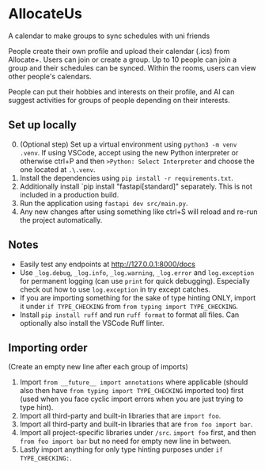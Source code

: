 # AllocateUs

A calendar to make groups to sync schedules with uni friends

People create their own profile and upload their calendar (.ics) from Allocate+. Users can join or create a group. Up to 10 people can join a group and their schedules can be synced. Within the rooms, users can view other people's calendars.

People can put their hobbies and interests on their profile, and AI can suggest activities for groups of people depending on their interests.

## Set up locally
0. (Optional step) Set up a virtual environment using `python3 -m venv .venv`. If using VSCode, accept using the new Python interpreter or otherwise ctrl+P and then `>Python: Select Interpreter` and choose the one located at `.\.venv`.
1. Install the dependencies using `pip install -r requirements.txt`.
2. Additionally install `pip install "fastapi[standard]" separately. This is not included in a production build.
3. Run the application using `fastapi dev src/main.py`.
4. Any new changes after using something like ctrl+S will reload and re-run the project automatically.

## Notes
- Easily test any endpoints at http://127.0.0.1:8000/docs 
- Use `_log.debug`, `_log.info`, `_log.warning`, `_log.error` and `log.exception` for permanent logging (can use `print` for quick debugging). Especially check out how to use `log.exception` in try except catches.
- If you are importing something for the sake of type hinting ONLY, import it under `if TYPE_CHECKING` from `from typing import TYPE_CHECKING`.
- Install `pip install ruff` and run `ruff format` to format all files. Can optionally also install the VSCode Ruff linter.

## Importing order
(Create an empty new line after each group of imports)
1. Import `from __future__ import annotations` where applicable (should also then have `from typing import TYPE_CHECKING` imported too) first (used when you face cyclic import errors when you are just trying to type hint).
2. Import all third-party and built-in libraries that are `import foo`.
3. Import all third-party and built-in libraries that are `from foo import bar`.
4. Import all project-specific libraries under `/src`. `import foo` first, and then `from foo import bar` but no need for empty new line in between.
5. Lastly import anything for only type hinting purposes under `if TYPE_CHECKING:`.
